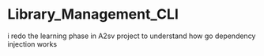# Library_Management_CLI
i redo the learning phase  in A2sv project to  understand how go dependency injection works 
